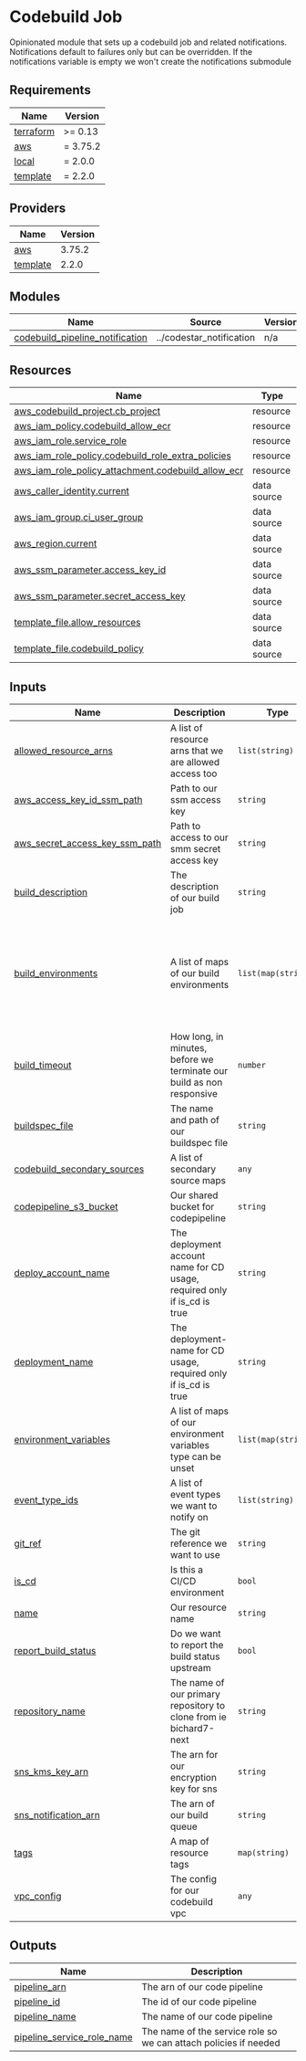 # Codebuild Job

Opinionated module that sets up a codebuild job and related notifications. Notifications default to failures only but can
be overridden. If the notifications variable is empty we won't create the notifications submodule

<!-- BEGIN_TF_DOCS -->

## Requirements

| Name                                                                     | Version  |
| ------------------------------------------------------------------------ | -------- |
| <a name="requirement_terraform"></a> [terraform](#requirement_terraform) | >= 0.13  |
| <a name="requirement_aws"></a> [aws](#requirement_aws)                   | = 3.75.2 |
| <a name="requirement_local"></a> [local](#requirement_local)             | = 2.0.0  |
| <a name="requirement_template"></a> [template](#requirement_template)    | = 2.2.0  |

## Providers

| Name                                                            | Version |
| --------------------------------------------------------------- | ------- |
| <a name="provider_aws"></a> [aws](#provider_aws)                | 3.75.2  |
| <a name="provider_template"></a> [template](#provider_template) | 2.2.0   |

## Modules

| Name                                                                                                                             | Source                   | Version |
| -------------------------------------------------------------------------------------------------------------------------------- | ------------------------ | ------- |
| <a name="module_codebuild_pipeline_notification"></a> [codebuild_pipeline_notification](#module_codebuild_pipeline_notification) | ../codestar_notification | n/a     |

## Resources

| Name                                                                                                                                                         | Type        |
| ------------------------------------------------------------------------------------------------------------------------------------------------------------ | ----------- |
| [aws_codebuild_project.cb_project](https://registry.terraform.io/providers/hashicorp/aws/3.75.2/docs/resources/codebuild_project)                            | resource    |
| [aws_iam_policy.codebuild_allow_ecr](https://registry.terraform.io/providers/hashicorp/aws/3.75.2/docs/resources/iam_policy)                                 | resource    |
| [aws_iam_role.service_role](https://registry.terraform.io/providers/hashicorp/aws/3.75.2/docs/resources/iam_role)                                            | resource    |
| [aws_iam_role_policy.codebuild_role_extra_policies](https://registry.terraform.io/providers/hashicorp/aws/3.75.2/docs/resources/iam_role_policy)             | resource    |
| [aws_iam_role_policy_attachment.codebuild_allow_ecr](https://registry.terraform.io/providers/hashicorp/aws/3.75.2/docs/resources/iam_role_policy_attachment) | resource    |
| [aws_caller_identity.current](https://registry.terraform.io/providers/hashicorp/aws/3.75.2/docs/data-sources/caller_identity)                                | data source |
| [aws_iam_group.ci_user_group](https://registry.terraform.io/providers/hashicorp/aws/3.75.2/docs/data-sources/iam_group)                                      | data source |
| [aws_region.current](https://registry.terraform.io/providers/hashicorp/aws/3.75.2/docs/data-sources/region)                                                  | data source |
| [aws_ssm_parameter.access_key_id](https://registry.terraform.io/providers/hashicorp/aws/3.75.2/docs/data-sources/ssm_parameter)                              | data source |
| [aws_ssm_parameter.secret_access_key](https://registry.terraform.io/providers/hashicorp/aws/3.75.2/docs/data-sources/ssm_parameter)                          | data source |
| [template_file.allow_resources](https://registry.terraform.io/providers/hashicorp/template/2.2.0/docs/data-sources/file)                                     | data source |
| [template_file.codebuild_policy](https://registry.terraform.io/providers/hashicorp/template/2.2.0/docs/data-sources/file)                                    | data source |

## Inputs

| Name                                                                                                                        | Description                                                              | Type                | Default                                                                                                                                                                                             | Required |
| --------------------------------------------------------------------------------------------------------------------------- | ------------------------------------------------------------------------ | ------------------- | --------------------------------------------------------------------------------------------------------------------------------------------------------------------------------------------------- | :------: |
| <a name="input_allowed_resource_arns"></a> [allowed_resource_arns](#input_allowed_resource_arns)                            | A list of resource arns that we are allowed access too                   | `list(string)`      | `[]`                                                                                                                                                                                                |    no    |
| <a name="input_aws_access_key_id_ssm_path"></a> [aws_access_key_id_ssm_path](#input_aws_access_key_id_ssm_path)             | Path to our ssm access key                                               | `string`            | `"/ci/user/access_key_id"`                                                                                                                                                                          |    no    |
| <a name="input_aws_secret_access_key_ssm_path"></a> [aws_secret_access_key_ssm_path](#input_aws_secret_access_key_ssm_path) | Path to access to our smm secret access key                              | `string`            | `"/ci/user/secret_access_key"`                                                                                                                                                                      |    no    |
| <a name="input_build_description"></a> [build_description](#input_build_description)                                        | The description of our build job                                         | `string`            | n/a                                                                                                                                                                                                 |   yes    |
| <a name="input_build_environments"></a> [build_environments](#input_build_environments)                                     | A list of maps of our build environments                                 | `list(map(string))` | <pre>[<br> {<br> "compute_type": "BUILD_GENERAL1_SMALL",<br> "image": "aws/codebuild/amazonlinux2-x86_64-standard:4.0",<br> "privileged_mode": true,<br> "type": "LINUX_CONTAINER"<br> }<br>]</pre> |    no    |
| <a name="input_build_timeout"></a> [build_timeout](#input_build_timeout)                                                    | How long, in minutes, before we terminate our build as non responsive    | `number`            | `180`                                                                                                                                                                                               |    no    |
| <a name="input_buildspec_file"></a> [buildspec_file](#input_buildspec_file)                                                 | The name and path of our buildspec file                                  | `string`            | `"buildspec.yml"`                                                                                                                                                                                   |    no    |
| <a name="input_codebuild_secondary_sources"></a> [codebuild_secondary_sources](#input_codebuild_secondary_sources)          | A list of secondary source maps                                          | `any`               | `{}`                                                                                                                                                                                                |    no    |
| <a name="input_codepipeline_s3_bucket"></a> [codepipeline_s3_bucket](#input_codepipeline_s3_bucket)                         | Our shared bucket for codepipeline                                       | `string`            | n/a                                                                                                                                                                                                 |   yes    |
| <a name="input_deploy_account_name"></a> [deploy_account_name](#input_deploy_account_name)                                  | The deployment account name for CD usage, required only if is_cd is true | `string`            | `""`                                                                                                                                                                                                |    no    |
| <a name="input_deployment_name"></a> [deployment_name](#input_deployment_name)                                              | The deployment-name for CD usage, required only if is_cd is true         | `string`            | `""`                                                                                                                                                                                                |    no    |
| <a name="input_environment_variables"></a> [environment_variables](#input_environment_variables)                            | A list of maps of our environment variables type can be unset            | `list(map(string))` | `[]`                                                                                                                                                                                                |    no    |
| <a name="input_event_type_ids"></a> [event_type_ids](#input_event_type_ids)                                                 | A list of event types we want to notify on                               | `list(string)`      | <pre>[<br> "codebuild-project-build-state-failed"<br>]</pre>                                                                                                                                        |    no    |
| <a name="input_git_ref"></a> [git_ref](#input_git_ref)                                                                      | The git reference we want to use                                         | `string`            | `"main"`                                                                                                                                                                                            |    no    |
| <a name="input_is_cd"></a> [is_cd](#input_is_cd)                                                                            | Is this a CI/CD environment                                              | `bool`              | `false`                                                                                                                                                                                             |    no    |
| <a name="input_name"></a> [name](#input_name)                                                                               | Our resource name                                                        | `string`            | n/a                                                                                                                                                                                                 |   yes    |
| <a name="input_report_build_status"></a> [report_build_status](#input_report_build_status)                                  | Do we want to report the build status upstream                           | `bool`              | `false`                                                                                                                                                                                             |    no    |
| <a name="input_repository_name"></a> [repository_name](#input_repository_name)                                              | The name of our primary repository to clone from ie bichard7-next        | `string`            | n/a                                                                                                                                                                                                 |   yes    |
| <a name="input_sns_kms_key_arn"></a> [sns_kms_key_arn](#input_sns_kms_key_arn)                                              | The arn for our encryption key for sns                                   | `string`            | n/a                                                                                                                                                                                                 |   yes    |
| <a name="input_sns_notification_arn"></a> [sns_notification_arn](#input_sns_notification_arn)                               | The arn of our build queue                                               | `string`            | n/a                                                                                                                                                                                                 |   yes    |
| <a name="input_tags"></a> [tags](#input_tags)                                                                               | A map of resource tags                                                   | `map(string)`       | n/a                                                                                                                                                                                                 |   yes    |
| <a name="input_vpc_config"></a> [vpc_config](#input_vpc_config)                                                             | The config for our codebuild vpc                                         | `any`               | `[]`                                                                                                                                                                                                |    no    |

## Outputs

| Name                                                                                                              | Description                                                      |
| ----------------------------------------------------------------------------------------------------------------- | ---------------------------------------------------------------- |
| <a name="output_pipeline_arn"></a> [pipeline_arn](#output_pipeline_arn)                                           | The arn of our code pipeline                                     |
| <a name="output_pipeline_id"></a> [pipeline_id](#output_pipeline_id)                                              | The id of our code pipeline                                      |
| <a name="output_pipeline_name"></a> [pipeline_name](#output_pipeline_name)                                        | The name of our code pipeline                                    |
| <a name="output_pipeline_service_role_name"></a> [pipeline_service_role_name](#output_pipeline_service_role_name) | The name of the service role so we can attach policies if needed |

<!-- END_TF_DOCS -->
